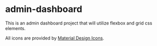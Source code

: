 # admin-dashboard

This is an admin dashboard project that will utilize flexbox and grid css elements. 

All icons are provided by [Material Design Icons](https://pictogrammers.com/library/mdi/).